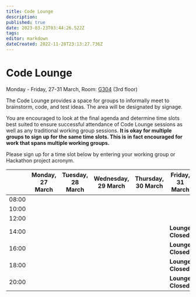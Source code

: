 ```yaml
---
title: Code Lounge
description: 
published: true
date: 2023-03-23T03:44:26.522Z
tags: 
editor: markdown
dateCreated: 2022-11-28T23:13:27.736Z
---
```


# Code Lounge
Monday - Friday, 27-31 March, Room: [G304](https://datatracker.ietf.org/meeting/116/floor-plan?room=g304) (3rd floor)

The Code Lounge provides a space for groups to informally meet to brainstorm, code, and test ideas. The area will be designated by signage. 

You are encouraged to look at the final agenda and determine time slots best suited to ensure successful attendance of Code Lounge sessions as well as any traditional working group sessions. **It is okay for multiple groups to sign up for the same time slots. This is in fact encouraged for work that spans multiple working groups.**

Please sign up for a time slot below by entering your working group or Hackathon project acronym.

|      |  Monday, 27 March | Tuesday, 28 March  | Wednesday, 29 March |  Thursday, 30 March | Friday, 31 March |  
|-------|------|------|------|------|------|
| 08:00 |      |      |      |      |      |
| 10:00 |      |      |      |      |      |
| 12:00 |      |      |      |      |      |     
| 14:00 |      |      |      |      | **Lounge Closed** |
| 16:00 |      |      |      |      | **Lounge Closed** |                         
| 18:00 |      |      |      |      | **Lounge Closed** |  
| 20:00 |      |      |      |      | **Lounge Closed** |
